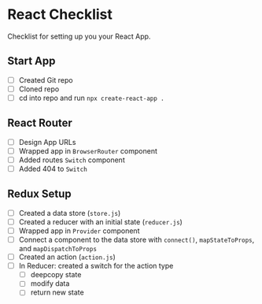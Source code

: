 # React Checklist

Checklist for setting up you your React App.

## Start App

- [ ] Created Git repo
- [ ] Cloned repo
- [ ] cd into repo and run `npx create-react-app .`

## React Router

- [ ] Design App URLs
- [ ] Wrapped app in `BrowserRouter` component
- [ ] Added routes `Switch` component
- [ ] Added 404 to `Switch`

## Redux Setup

- [ ] Created a data store (`store.js`)
- [ ] Created a reducer with an initial state (`reducer.js`)
- [ ] Wrapped app in `Provider` component
- [ ] Connect a component to the data store with `connect()`, `mapStateToProps`, and `mapDispatchToProps`
- [ ] Created an action (`action.js`)
- [ ] In Reducer: created a switch for the action type
  - [ ] deepcopy state
  - [ ] modify data
  - [ ] return new state
